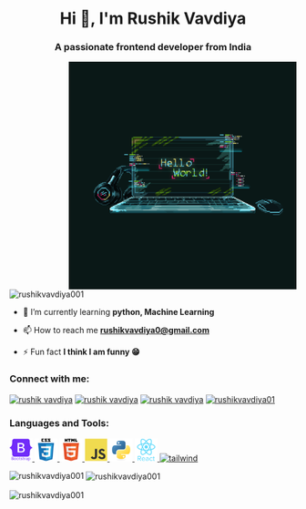 <h1 align="center">Hi 👋, I'm Rushik Vavdiya</h1>
<h3 align="center">A passionate frontend developer from India</h3>
<img align = "right" alt = "coding" width = "400" src = "https://github.com/rushik-vavdiya/rushik-vavdiya/blob/main/coding.gif">
<p align="left"> <img src="https://komarev.com/ghpvc/?username=rushikvavdiya001&label=Profile%20views&color=0e75b6&style=flat" alt="rushikvavdiya001" /> </p>

- 🌱 I’m currently learning **python, Machine Learning**

- 📫 How to reach me **rushikvavdiya0@gmail.com**

- ⚡ Fun fact **I think I am funny 😁**

<h3 align="left">Connect with me:</h3>
<p align="left">
<a href="https://linkedin.com/in/rushik vavdiya" target="blank"><img align="center" src="https://raw.githubusercontent.com/rahuldkjain/github-profile-readme-generator/master/src/images/icons/Social/linked-in-alt.svg" alt="rushik vavdiya" height="30" width="40" /></a>
<a href="https://kaggle.com/rushik vavdiya" target="blank"><img align="center" src="https://raw.githubusercontent.com/rahuldkjain/github-profile-readme-generator/master/src/images/icons/Social/kaggle.svg" alt="rushik vavdiya" height="30" width="40" /></a>
<a href="https://fb.com/rushik vavdiya" target="blank"><img align="center" src="https://raw.githubusercontent.com/rahuldkjain/github-profile-readme-generator/master/src/images/icons/Social/facebook.svg" alt="rushik vavdiya" height="30" width="40" /></a>
<a href="https://instagram.com/rushikvavdiya01" target="blank"><img align="center" src="https://raw.githubusercontent.com/rahuldkjain/github-profile-readme-generator/master/src/images/icons/Social/instagram.svg" alt="rushikvavdiya01" height="30" width="40" /></a>
</p>

<h3 align="left">Languages and Tools:</h3>
<p align="left"> <a href="https://getbootstrap.com" target="_blank" rel="noreferrer"> <img src="https://raw.githubusercontent.com/devicons/devicon/master/icons/bootstrap/bootstrap-plain-wordmark.svg" alt="bootstrap" width="40" height="40"/> </a> <a href="https://www.w3schools.com/css/" target="_blank" rel="noreferrer"> <img src="https://raw.githubusercontent.com/devicons/devicon/master/icons/css3/css3-original-wordmark.svg" alt="css3" width="40" height="40"/> </a> <a href="https://www.w3.org/html/" target="_blank" rel="noreferrer"> <img src="https://raw.githubusercontent.com/devicons/devicon/master/icons/html5/html5-original-wordmark.svg" alt="html5" width="40" height="40"/> </a> <a href="https://developer.mozilla.org/en-US/docs/Web/JavaScript" target="_blank" rel="noreferrer"> <img src="https://raw.githubusercontent.com/devicons/devicon/master/icons/javascript/javascript-original.svg" alt="javascript" width="40" height="40"/> </a> <a href="https://www.python.org" target="_blank" rel="noreferrer"> <img src="https://raw.githubusercontent.com/devicons/devicon/master/icons/python/python-original.svg" alt="python" width="40" height="40"/> </a> <a href="https://reactjs.org/" target="_blank" rel="noreferrer"> <img src="https://raw.githubusercontent.com/devicons/devicon/master/icons/react/react-original-wordmark.svg" alt="react" width="40" height="40"/> </a> <a href="https://tailwindcss.com/" target="_blank" rel="noreferrer"> <img src="https://www.vectorlogo.zone/logos/tailwindcss/tailwindcss-icon.svg" alt="tailwind" width="40" height="40"/> </a> </p>

<p><img align="left" src="https://github-readme-stats.vercel.app/api/top-langs?username=rushikvavdiya001&show_icons=true&locale=en&layout=compact" alt="rushikvavdiya001" /></p>

<p>&nbsp;<img align="center" src="https://github-readme-stats.vercel.app/api?username=rushikvavdiya001&show_icons=true&locale=en" alt="rushikvavdiya001" /></p>

<p><img align="center" src="https://github-readme-streak-stats.herokuapp.com/?user=rushikvavdiya001&" alt="rushikvavdiya001" ></p>
